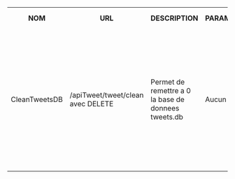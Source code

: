 <table>
    <tr>
        <th>NOM</th>
        <th>URL</th>
        <th>DESCRIPTION</th>
        <th>PARAMETRES</th>
        <th>FORMAT SORTIE</th>
        <th>EXEMPLE SORTIE</th>
        <th>ERREURS POSSIBLES</th>
        <th>AVANCEMENT</th>
        <th>CLASSES / FICHIERS .js</th>
        <th>INFOS SUPPLEMENTAIRES</th>
    </tr>
    <tr>        
        <td>CleanTweetsDB</td>
        <td>/apiTweet/tweet/clean avec DELETE</td>
        <td>Permet de remettre a 0 la base de donnees tweets.db</td>
        <td>Aucun</td>
        <td>
            Succes: HTTP 200: Ok<br>
            retour: ${corresponding message}<br>
            <br><br>
            Error: HTTP 500: Internal Error<br>
            retour: ${corresponding message}<br>
        </td>
        <td>
            Succes: HTTP 200: Ok<br>
            retour: `${nbRemoved} tweets deleted successfully from the database`
            <br><br>
            Error: HTTP 500: Internal Error<br>
            retour: `Internal error`<br>
        </td>
        <td>
            Erreur interne -> 500<br>
        </td>
        <td>Fini</td>
        <td>
            Fichiers utilises par le service:<br>
            apiTweets.js (in src/api/)<br>
            tweets.js (in src/entities/)<br>
            <br>
            Fichiers test:<br>
            cleanDB.js (in scripts/)<br>
            <br>
            Fichiers client:<br>
            <br>
        </td>
        <td>...</td>
    </tr>
</table>